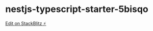 # nestjs-typescript-starter-5bisqo

[Edit on StackBlitz ⚡️](https://stackblitz.com/edit/nestjs-typescript-starter-5bisqo)